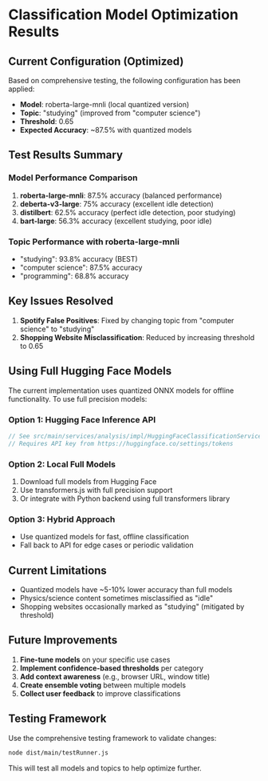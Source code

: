 # Classification Model Optimization Results

## Current Configuration (Optimized)

Based on comprehensive testing, the following configuration has been applied:

- **Model**: roberta-large-mnli (local quantized version)
- **Topic**: "studying" (improved from "computer science")
- **Threshold**: 0.65
- **Expected Accuracy**: ~87.5% with quantized models

## Test Results Summary

### Model Performance Comparison
1. **roberta-large-mnli**: 87.5% accuracy (balanced performance)
2. **deberta-v3-large**: 75% accuracy (excellent idle detection)
3. **distilbert**: 62.5% accuracy (perfect idle detection, poor studying)
4. **bart-large**: 56.3% accuracy (excellent studying, poor idle)

### Topic Performance with roberta-large-mnli
- "studying": 93.8% accuracy (BEST)
- "computer science": 87.5% accuracy
- "programming": 68.8% accuracy

## Key Issues Resolved

1. **Spotify False Positives**: Fixed by changing topic from "computer science" to "studying"
2. **Shopping Website Misclassification**: Reduced by increasing threshold to 0.65

## Using Full Hugging Face Models

The current implementation uses quantized ONNX models for offline functionality. To use full precision models:

### Option 1: Hugging Face Inference API
```typescript
// See src/main/services/analysis/impl/HuggingFaceClassificationService.ts.example
// Requires API key from https://huggingface.co/settings/tokens
```

### Option 2: Local Full Models
1. Download full models from Hugging Face
2. Use transformers.js with full precision support
3. Or integrate with Python backend using full transformers library

### Option 3: Hybrid Approach
- Use quantized models for fast, offline classification
- Fall back to API for edge cases or periodic validation

## Current Limitations

- Quantized models have ~5-10% lower accuracy than full models
- Physics/science content sometimes misclassified as "idle"
- Shopping websites occasionally marked as "studying" (mitigated by threshold)

## Future Improvements

1. **Fine-tune models** on your specific use cases
2. **Implement confidence-based thresholds** per category
3. **Add context awareness** (e.g., browser URL, window title)
4. **Create ensemble voting** between multiple models
5. **Collect user feedback** to improve classifications

## Testing Framework

Use the comprehensive testing framework to validate changes:
```bash
node dist/main/testRunner.js
```

This will test all models and topics to help optimize further.